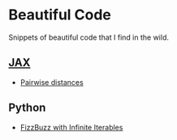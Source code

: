 # Beautiful Code

Snippets of beautiful code that I find in the wild.

## [JAX](https://jax.readthedocs.io/en/latest/)

* [Pairwise distances](jax.md#pairwise-distances)

## Python

* [FizzBuzz with Infinite Iterables](python.md#fizzbuzz-with-infinite-iterables)
